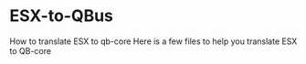 # ESX-to-QBus
How to translate ESX to qb-core
Here is a few files to help you translate ESX to QB-core
